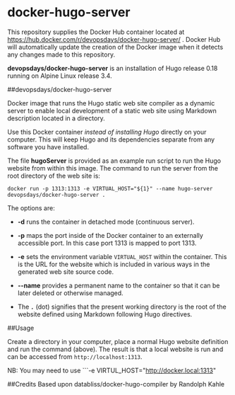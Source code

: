 # docker-hugo-server

This repository supplies the Docker Hub container located at
https://hub.docker.com/r/devopsdays/docker-hugo-server/ . Docker Hub will
automatically update the creation of the Docker image when it detects any
changes made to this repository.

**devopsdays/docker-hugo-server** is an installation of Hugo release 0.18
running on Alpine Linux release 3.4.


##devopsdays/docker-hugo-server

Docker image that runs the Hugo static web site compiler as a dynamic server
to enable local development of a static web site using Markdown description
located in a directory.

Use this Docker container _instead of installing Hugo_ directly on your
computer. This will keep Hugo and its dependencies separate from any
software you have installed.

The file **hugoServer** is provided as an example run script to run the Hugo
website from within this image. The command to run the server from
the root directory of the web site is:

    docker run -p 1313:1313 -e VIRTUAL_HOST="${1}" --name hugo-server devopsdays/docker-hugo-server .

The options are:

* **-d** runs the container in detached mode (continuous server).

* **-p** maps the port inside of the Docker container to an externally accessible port. In this case port 1313 is mapped to port 1313.

* **-e** sets the environment variable ```VIRTUAL_HOST``` within the container. This is the URL for the website which is included in various ways in the generated web site source code.

* **--name** provides a permanent name to the container so that it can be later deleted or otherwise managed.

* The ***```.```*** (dot) signifies that the present working directory is the root of the website defined using Markdown following Hugo directives.

##Usage

Create a directory in your computer, place a normal Hugo website definition and
run the command (above). The result is that a local website is run and can be
accessed from ```http://localhost:1313```.

NB: You may need to use ```-e VIRTUL_HOST="http://docker.local:1313"

##Credits
Based upon databliss/docker-hugo-compiler by Randolph Kahle
